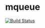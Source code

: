 # mqueue

[![Build Status](https://travis-ci.org/grgk/mqueue.svg?branch=master)](https://travis-ci.org/grgk/mqueue)